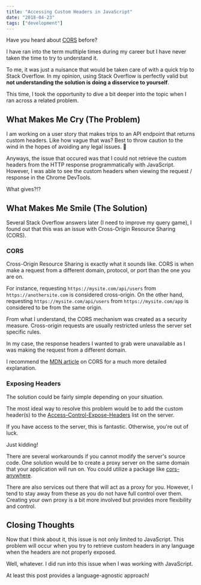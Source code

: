 ```yaml
---
title: "Accessing Custom Headers in JavaScript"
date: "2018-04-23"
tags: ["development"]
---
```


Have you heard about [CORS](https://developer.mozilla.org/en-US/docs/Web/HTTP/CORS) before?

I have ran into the term mutltiple times during my career but I have never taken the time to try to understand it.

To me, it was just a nuisance that would be taken care of with a quick trip to Stack Overflow. In my opinion, using Stack Overflow is perfectly valid but **not understanding the solution is doing a disservice to yourself**.

This time, I took the opportunity to dive a bit deeper into the topic when I ran across a related problem.

## What Makes Me Cry (The Problem)

I am working on a user story that makes trips to an API endpoint that returns custom headers. Like how vague that was? Best to throw caution to the wind in the hopes of avoiding any legal issues. 🙂

Anyways, the issue that occured was that I could not retrieve the custom headers from the HTTP response programmatically with JavaScript. However, I was able to see the custom headers when viewing the request / response in the Chrome DevTools.

What gives?!?

## What Makes Me Smile (The Solution)

Several Stack Overflow answers later (I need to improve my query game), I found out that this was an issue with Cross-Origin Resource Sharing (CORS).

### CORS

Cross-Origin Resource Sharing is exactly what it sounds like. CORS is when make a request from a different domain, protocol, or port than the one you are on.

For instance, requesting `https://mysite.com/api/users` from `https://anothersite.com` is considered cross-origin. On the other hand, requesting `https://mysite.com/api/users` from `https://mysite.com/app` is considered to be from the same origin.

From what I understand, the CORS mechanism was created as a security measure. Cross-origin requests are usually restricted unless the server set specific rules.

In my case, the response headers I wanted to grab were unavailable as I was making the request from a different domain.

I recommend the [MDN article](https://developer.mozilla.org/en-US/docs/Web/HTTP/CORS) on CORS for a much more detailed explanation.

### Exposing Headers

The solution could be fairly simple depending on your situation.

The most ideal way to resolve this problem would be to add the custom header(s) to the [Access-Control-Expose-Headers](https://developer.mozilla.org/en-US/docs/Web/HTTP/Headers/Access-Control-Expose-Headers) list on the server.

If you have access to the server, this is fantastic. Otherwise, you're out of luck.

Just kidding!

There are several workarounds if you cannot modify the server's source code. One solution would be to create a proxy server on the same domain that your application will run on. You could utilize a package like [cors-anywhere](https://www.npmjs.com/package/cors-anywhere).

There are also services out there that will act as a proxy for you. However, I tend to stay away from these as you do not have full control over them. Creating your own proxy is a bit more involved but provides more flexibility and control.

## Closing Thoughts

Now that I think about it, this issue is not only limited to JavaScript. This problem will occur when you try to retrieve custom headers in any language when the headers are not properly exposed.

Well, whatever. I did run into this issue when I was working with JavaScript. 

At least this post provides a language-agnostic approach!
